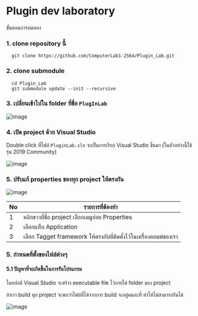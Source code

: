 # Plugin dev laboratory

ขั้นตอนการทดลอง 
### 1. clone repository นี้
```git
  git clone https://github.com/ComputerLab1-2564/Plugin_Lab.git
```
### 2. clone submodule

```git
  cd Plugin_Lab 
  git submodule update --init --recursive
```

### 3. เปลี่ยนเข้าไปใน folder ที่ชื่อ ```PlugInLab```
 
![image](https://user-images.githubusercontent.com/567256/142580905-692dd9e8-02ce-4440-9fe9-700756b2793a.png)


### 4. เปิด project  ด้วย Visual Studio

Double click ที่ไฟล์ ```PluginLab.sln``` จะเป็นการเรียก Visual Studio ขึ้นมา (ในตัวอย่างนี้ใช้รุ่น 2019 Community)

![image](https://user-images.githubusercontent.com/567256/142581181-0ac00c7b-130a-4b76-b80b-220dda888810.png)

### 5. ปรับแก้ properties ของทุก project ให้ตรงกัน

![image](https://user-images.githubusercontent.com/567256/142581545-49540087-ecdd-4e2e-9c74-6e54cab6b1aa.png)

|No| รายการที่ต้องทำ |
|--|--------------|
|1 | คลิกขวาที่ชื่อ project เลือกเมนูย่อย Properties |
|2 | เลือกแท็บ Application |
|3 | เลือก Tagget framework ให้ตรงกับที่ติดตั้งไว้ในเครื่องคอมพ์ของเรา |


### 5. กำหนดที่ตั้งของไฟล์ต่างๆ
#### 5.1 ปัญหาที่จะเกิดขึ้นในการรันโปรแกรม

โดยปกติ Visual Studio จะสร้าง executable file ไว้ภายใต้ folder ของ project

ถ้าเรา build ทุก project จะพบว่าไฟล์ที่ได้จากการ  build จะอยู่คนละที่ ทำให้ไม่สามารถรันได้

![image](https://user-images.githubusercontent.com/567256/142582866-57b5d041-9322-4457-aed8-e14dd89e9ff4.png)




